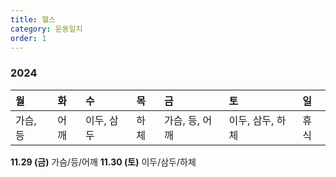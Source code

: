 ```yaml
---
title: 헬스
category: 운동일지
order: 1
---
```

### 2024  
| 월 | 화 | 수 | 목 | 금 | 토 | 일 |
| :- | :- | :- | :- | :- | :- | :- |
| 가슴, 등 | 어깨 | 이두, 삼두 | 하체 | 가슴, 등, 어깨 | 이두, 삼두, 하체 | 휴식 |

**11.29 (금)**  가슴/등/어깨
**11.30 (토)**  이두/삼두/하체